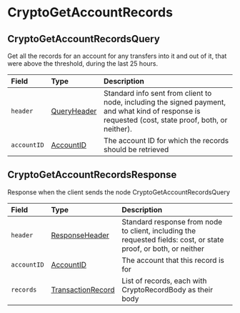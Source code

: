 # CryptoGetAccountRecords

## CryptoGetAccountRecordsQuery

Get all the records for an account for any transfers into it and out of it, that were above the threshold, during the last 25 hours.

| Field | Type | Description |
| :--- | :--- | :--- |
| `header` | [QueryHeader](../miscellaneous/queryheader.md) | Standard info sent from client to node, including the signed payment, and what kind of response is requested \(cost, state proof, both, or neither\). |
| `accountID` | [AccountID](../basic-types/accountid.md) | The account ID for which the records should be retrieved |

## CryptoGetAccountRecordsResponse

Response when the client sends the node CryptoGetAccountRecordsQuery

| Field | Type | Description |
| :--- | :--- | :--- |
| `header` | [ResponseHeader](../miscellaneous/responseheader.md) | Standard response from node to client, including the requested fields: cost, or state proof, or both, or neither |
| `accountID` | [AccountID](../basic-types/accountid.md) | The account that this record is for |
| `records` | [TransactionRecord](../miscellaneous/transactionrecord.md#transactionrecord) | List of records, each with CryptoRecordBody as their body |

